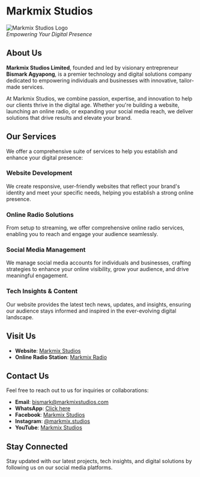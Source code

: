 # Markmix Studios

![Markmix Studios Logo](https://cdn.jsdelivr.net/gh/bismarkagyapong/files@refs/heads/main/msl.1.webp)  
*Empowering Your Digital Presence*

## About Us

**Markmix Studios Limited**, founded and led by visionary entrepreneur **Bismark Agyapong**, is a premier technology and digital solutions company dedicated to empowering individuals and businesses with innovative, tailor-made services.

At Markmix Studios, we combine passion, expertise, and innovation to help our clients thrive in the digital age. Whether you're building a website, launching an online radio, or expanding your social media reach, we deliver solutions that drive results and elevate your brand.

## Our Services

We offer a comprehensive suite of services to help you establish and enhance your digital presence:

### Website Development

We create responsive, user-friendly websites that reflect your brand's identity and meet your specific needs, helping you establish a strong online presence.

### Online Radio Solutions

From setup to streaming, we offer comprehensive online radio services, enabling you to reach and engage your audience seamlessly.

### Social Media Management

We manage social media accounts for individuals and businesses, crafting strategies to enhance your online visibility, grow your audience, and drive meaningful engagement.

### Tech Insights & Content

Our website provides the latest tech news, updates, and insights, ensuring our audience stays informed and inspired in the ever-evolving digital landscape.

## Visit Us

- **Website**: [Markmix Studios](https://www.markmixstudios.com)
- **Online Radio Station**: [Markmix Radio](https://radio.markmixstudios.com)

## Contact Us

Feel free to reach out to us for inquiries or collaborations:

- **Email**: [bismark@markmixstudios.com](mailto:bismark@markmixstudios.com)
- **WhatsApp**: [Click here](https://wa.me/message/G7U62J64LUZOO1)
- **Facebook**: [Markmix Studios](https://www.facebook.com/markmixstudios)
- **Instagram**: [@markmix.studios](https://www.instagram.com/markmix.studios)
- **YouTube**: [Markmix Studios](https://www.youtube.com/channel/UC4vWf9ZYN-U2hC0cs0pHAqA)

## Stay Connected

Stay updated with our latest projects, tech insights, and digital solutions by following us on our social media platforms.
